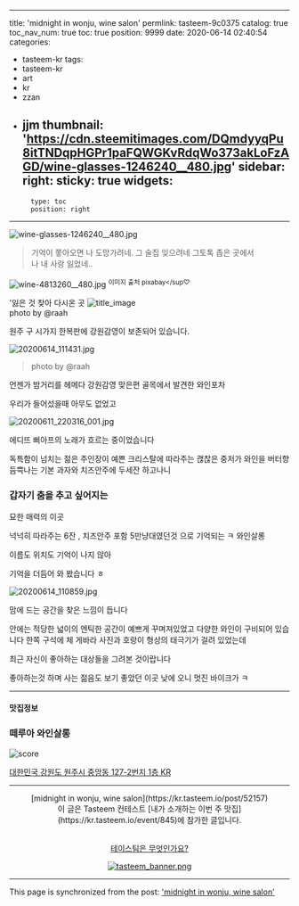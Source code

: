 
---
title: 'midnight in wonju, wine salon'
permlink: tasteem-9c0375
catalog: true
toc_nav_num: true
toc: true
position: 9999
date: 2020-06-14 02:40:54
categories:
- tasteem-kr
tags:
- tasteem-kr
- art
- kr
- zzan
- jjm
thumbnail: 'https://cdn.steemitimages.com/DQmdyyqPu8itTNDqpHGPr1paFQWGKvRdqWo373akLoFzAGD/wine-glasses-1246240__480.jpg'
sidebar:
    right:
        sticky: true
widgets:
    -
        type: toc
        position: right
---


![wine-glasses-1246240__480.jpg](https://cdn.steemitimages.com/DQmdyyqPu8itTNDqpHGPr1paFQWGKvRdqWo373akLoFzAGD/wine-glasses-1246240__480.jpg)
> 기억이 쫗아오면 나 도망가려네.
그 술집  잊으려네  그토톡 좁은 곳에서  
나  내 사랑 잃었네..

![wine-4813260__480.jpg](https://cdn.steemitimages.com/DQmWuDb6YPD2AwDTUjwoa9D1sUmZpPeMo7LtUYFBdmYk9Xo/wine-4813260__480.jpg)
<sup>이미지 출처 pixabay</sup♡

'잃은 것 찾아 다시온 곳
![title_image](https://static.tasteem.io/uploads/96/post/52157/content_cd94f1b0-66a6-4462-a773-d8f95bb9f999.jpeg)
<br/> photo by @raah 

원주  구 시가지 한복판에  강원감영이 보존되어 있습니다.

![20200614_111431.jpg](https://static.tasteem.io/uploads/image/image/263671/a7d3b056-50bc-4228-9726-0164d060a0c6.jpeg)
 > photo by @raah 

언젠가 밤거리를 헤메다 
강원감영  맞은편 골목에서 발견한
와인포차

우리가 들어섰을때
아무도 없었고

![20200611_220316_001.jpg](https://static.tasteem.io/uploads/image/image/263672/a7d3b056-50bc-4228-9726-0164d060a0c6.jpeg)

에디뜨 삐아프의 노래가 흐르는 중이었습니다 

독특함이 넘치는 젊은 주인장이 예쁜 크리스탈에 따라주는
괞찮은 중저가 와인을 
버터향 듬쁙나는
기본 과자와  치즈안주에 두세잔
하고나니

### 갑자기 춤을 추고 싶어지는 
묘한 매력의 이곳

넉넉히 따라주는 6잔 , 치즈안주  포함
5만냥대였던것 으로 기억되는 ㅋ
와인살롱

이름도 위치도  기억이  나지 않아


기억을  더듬어 와 봤습니다 ㅎ


![20200614_110859.jpg](https://static.tasteem.io/uploads/image/image/263673/a7d3b056-50bc-4228-9726-0164d060a0c6.jpeg)

맘에 드는 공간을 찾은 느낌이 듭니다

안에는 적당한 넓이의 엔틱한 공간이 예쁘게 꾸며져있었고
다양한 와인이 구비되어 있습니다
 한쪽 구석에 
 체 게바라 사진과 호랑이 형상의  태극기가 걸려 있었는데
 
 최근 자신이 좋아하는 대상들을 그려본 것이랍니다
 
 좋아하는것 하며 사는 젊음도 보기 좋았던 이곳
 낮에 오니 멋진 바이크가 ㅋ

---------------------
#### 맛집정보
### 떼루아 와인살롱
![score](https://static.tasteem.io/images/steem/3Crowns.png)

[대한민국 강원도 원주시 중앙동 127-2번지 1층 KR](https://kr.tasteem.io/post/52157#map)

-----------------------------------------
<center>[midnight in wonju, wine salon](https://kr.tasteem.io/post/52157)
<br/>이 글은 Tasteem 컨테스트
 [내가 소개하는  이번 주 맛집](https://kr.tasteem.io/event/845)에 참가한 글입니다.

<br/>[테이스팀은 무엇인가요?](https://kr.tasteem.io/about)

[![tasteem_banner.png](https://static.tasteem.io/images/tasteem_banner_v3.png)](https://kr.tasteem.io)</center>

- - -

This page is synchronized from the post: ['midnight in wonju, wine salon'](https://steemit.com/@raah/tasteem-9c0375)
